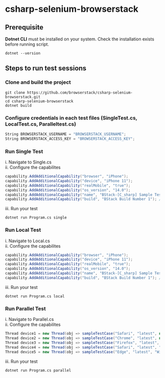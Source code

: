 # csharp-selenium-browserstack

## Prerequisite
<b>Dotnet CLI</b> must be installed on your system. Check the installation exists before running script.

```
dotnet --version
```
## Steps to run test sessions
### Clone and build the project
```
git clone https://github.com/browserstack/csharp-selenium-browserstack.git
cd csharp-selenium-browserstack
dotnet build
```
### Configure credentials in each test files (SingleTest.cs, LocalTest.cs, Paralleltest.cs)
```c#
String BROWSERSTACK_USERNAME = "BROWSERSTACK_USERNAME";
String BROWSERSTACK_ACCESS_KEY = "BROWSERSTACK_ACCESS_KEY";
```
### Run Single Test
i. Navigate to Single.cs </br>
ii. Configure the capabilites

```csharp
capability.AddAdditionalCapability("browser", "iPhone");
capability.AddAdditionalCapability("device", "iPhone 11");
capability.AddAdditionalCapability("realMobile", "true");
capability.AddAdditionalCapability("os_version", "14.0");
capability.AddAdditionalCapability("name", "BStack-[C_sharp] Sample Test"); // test name
capability.AddAdditionalCapability("build", "BStack Build Number 1"); // CI/CD job or build name
```
iii. Run your test <br/>
```
dotnet run Program.cs single
```
### Run Local Test
i. Navigate to Local.cs </br>
ii. Configure the capabilites

```csharp
capability.AddAdditionalCapability("browser", "iPhone");
capability.AddAdditionalCapability("device", "iPhone 11");
capability.AddAdditionalCapability("realMobile", "true");
capability.AddAdditionalCapability("os_version", "14.0");
capability.AddAdditionalCapability("name", "BStack-[C_sharp] Sample Test"); // test name
capability.AddAdditionalCapability("build", "BStack Build Number 1"); // CI/CD job or build name
```
iii. Run your test <br/>
```
dotnet run Program.cs local
```
### Run Parallel Test
i. Navigate to Parallel.cs </br>
ii. Configure the capabilites

```csharp
Thread device1 = new Thread(obj => sampleTestCase("Safari", "latest", null, "14", "iPhone 12 Pro Max", "true", "iPhone 12 Pro Max - safari latest", "Parallel-build-csharp"));
Thread device2 = new Thread(obj => sampleTestCase("Chrome", "latest", null, null, "Samsung Galaxy S20", "true", "Samsung Galaxy S20 - Chrome latest", "Parallel-build-csharp"));
Thread device3 = new Thread(obj => sampleTestCase("Firefox", "latest", "OSX", "Monterey", null, null, "macOS Monterey - Firefox latest", "Parallel-build-csharp"));
Thread device4 = new Thread(obj => sampleTestCase("Safari", "latest", "OSX", "Big Sur", null, null, "macOS Big Sur - Safari latest", "Parallel-build-csharp"));
Thread device5 = new Thread(obj => sampleTestCase("Edge", "latest", "Windows", "10", null, null, "Windows - Edge latest", "Parallel-build-csharp"));
```
iii. Run your test <br/>
```
dotnet run Program.cs parallel
```